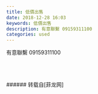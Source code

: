 ```yaml
---
title: 低價出售
date: 2018-12-28 16:03
keywords: 低價出售
description: 有意聯繫 09159311100
categories: used
---
```

<td class="t_f" id="postmessage_2586043">

有意聯繫 09159311100<br/>
<img alt="" border="0" class="zoom" data-cf-modified-7a127ab2f449b0033ace1798-="" file="http://www.flw.ph/data/appbyme/upload/image/201812/28/COPh2qih1EGX.jpg" id="aimg_bGBBT" lazyloadthumb="1" onclick="" onmouseover="" src="http://www.flw.ph/data/appbyme/upload/image/201812/28/COPh2qih1EGX.jpg"/><br/>
<br/>
<img alt="" border="0" class="zoom" data-cf-modified-7a127ab2f449b0033ace1798-="" file="http://www.flw.ph/data/appbyme/upload/image/201812/28/4op8JQISga1j.jpg" id="aimg_mz3wj" lazyloadthumb="1" onclick="" onmouseover="" src="http://www.flw.ph/data/appbyme/upload/image/201812/28/4op8JQISga1j.jpg"/><br/>
<br/>
<img alt="" border="0" class="zoom" data-cf-modified-7a127ab2f449b0033ace1798-="" file="http://www.flw.ph/data/appbyme/upload/image/201812/28/3vTpty6IZzy9.jpg" id="aimg_foR98" lazyloadthumb="1" onclick="" onmouseover="" src="http://www.flw.ph/data/appbyme/upload/image/201812/28/3vTpty6IZzy9.jpg"/><br/>
<br/>
</td>
###### 转载自[菲龙网]